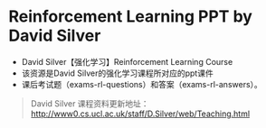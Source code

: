 # Reinforcement Learning PPT by David Silver 
- David Silver【强化学习】Reinforcement Learning Course
- 该资源是David Silver的强化学习课程所对应的ppt课件
- 课后考试题（exams-rl-questions）和答案（exams-rl-answers）。 


> David Silver 课程资料更新地址：http://www0.cs.ucl.ac.uk/staff/D.Silver/web/Teaching.html
>



